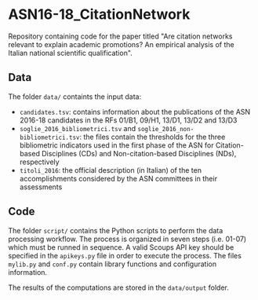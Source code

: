 # ASN16-18_CitationNetwork

Repository containing code for the paper titled "Are citation networks relevant to explain academic promotions? An empirical analysis of the Italian national scientific qualification".

## Data

The folder `data/` containts the input data:
- `candidates.tsv`: contains information about the publications of the ASN 2016-18 candidates in the RFs 01/B1, 09/H1, 13/D1, 13/D2 and 13/D3
- `soglie_2016_bibliometrici.tsv` and `soglie_2016_non-bibliometrici.tsv`: the files contain the thresholds for the three bibliometric indicators used in the first phase of the ASN for Citation-based Disciplines (CDs) and Non-citation-based Disciplines (NDs), respectively
- `titoli_2016`: the official description (in Italian) of the ten accomplishments considered by the ASN committees in their assessments

## Code

The folder `script/` contains the Python scripts to perform the data processing workflow. The process is organized in seven steps (i.e. 01-07) which must be runned in sequence. A valid Scoups API key should be specified in the `apikeys.py` file in order to execute the process. The files `mylib.py` and `conf.py` contain library functions and configuration information.

The results of the computations are stored in the `data/output` folder.
